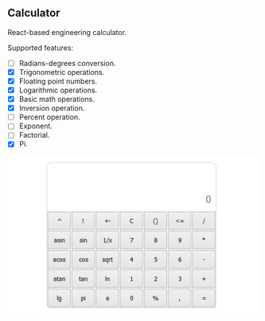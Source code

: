 ## Calculator
React-based engineering calculator.

Supported features:
- [ ] Radians-degrees conversion.
- [x] Trigonometric operations.
- [x] Floating point numbers.
- [x] Logarithmic operations.
- [x] Basic math operations.
- [x] Inversion operation.
- [ ] Percent operation.
- [ ] Exponent.
- [ ] Factorial.
- [x] Pi.

![Example](demo/demo.gif) 